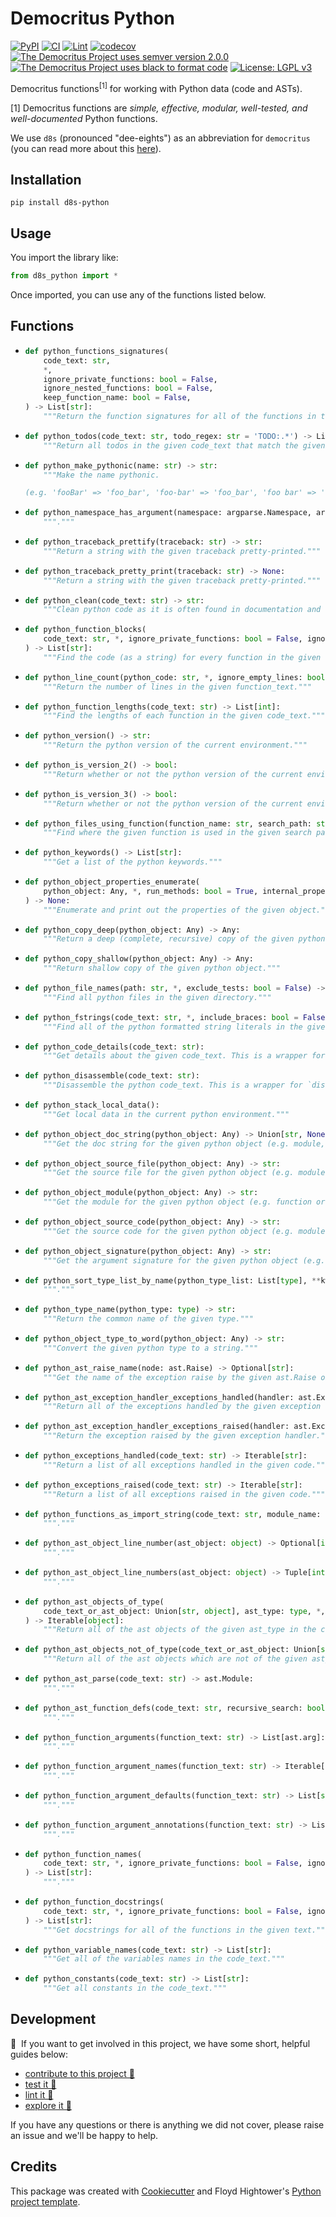 # Democritus Python

[![PyPI](https://img.shields.io/pypi/v/d8s-python.svg)](https://pypi.python.org/pypi/d8s-python)
[![CI](https://github.com/democritus-project/d8s-python/workflows/CI/badge.svg)](https://github.com/democritus-project/d8s-python/actions)
[![Lint](https://github.com/democritus-project/d8s-python/workflows/Lint/badge.svg)](https://github.com/democritus-project/d8s-python/actions)
[![codecov](https://codecov.io/gh/democritus-project/d8s-python/branch/main/graph/badge.svg?token=V0WOIXRGMM)](https://codecov.io/gh/democritus-project/d8s-python)
[![The Democritus Project uses semver version 2.0.0](https://img.shields.io/badge/-semver%20v2.0.0-22bfda)](https://semver.org/spec/v2.0.0.html)
[![The Democritus Project uses black to format code](https://img.shields.io/badge/code%20style-black-000000.svg)](https://github.com/psf/black)
[![License: LGPL v3](https://img.shields.io/badge/License-LGPL%20v3-blue.svg)](https://choosealicense.com/licenses/lgpl-3.0/)

Democritus functions<sup>[1]</sup> for working with Python data (code and ASTs).

[1] Democritus functions are <i>simple, effective, modular, well-tested, and well-documented</i> Python functions.

We use `d8s` (pronounced "dee-eights") as an abbreviation for `democritus` (you can read more about this [here](https://github.com/democritus-project/roadmap#what-is-d8s)).

## Installation

```
pip install d8s-python
```

## Usage

You import the library like:

```python
from d8s_python import *
```

Once imported, you can use any of the functions listed below.

## Functions

  - ```python
    def python_functions_signatures(
        code_text: str,
        *,
        ignore_private_functions: bool = False,
        ignore_nested_functions: bool = False,
        keep_function_name: bool = False,
    ) -> List[str]:
        """Return the function signatures for all of the functions in the given code_text."""
    ```
  - ```python
    def python_todos(code_text: str, todo_regex: str = 'TODO:.*') -> List[str]:
        """Return all todos in the given code_text that match the given todo_regex."""
    ```
  - ```python
    def python_make_pythonic(name: str) -> str:
        """Make the name pythonic.
    
    (e.g. 'fooBar' => 'foo_bar', 'foo-bar' => 'foo_bar', 'foo bar' => 'foo_bar', 'Foo Bar' => 'foo_bar')."""
    ```
  - ```python
    def python_namespace_has_argument(namespace: argparse.Namespace, argument_name: str) -> bool:
        """."""
    ```
  - ```python
    def python_traceback_prettify(traceback: str) -> str:
        """Return a string with the given traceback pretty-printed."""
    ```
  - ```python
    def python_traceback_pretty_print(traceback: str) -> None:
        """Return a string with the given traceback pretty-printed."""
    ```
  - ```python
    def python_clean(code_text: str) -> str:
        """Clean python code as it is often found in documentation and snippets."""
    ```
  - ```python
    def python_function_blocks(
        code_text: str, *, ignore_private_functions: bool = False, ignore_nested_functions: bool = False
    ) -> List[str]:
        """Find the code (as a string) for every function in the given code_text."""
    ```
  - ```python
    def python_line_count(python_code: str, *, ignore_empty_lines: bool = True) -> int:
        """Return the number of lines in the given function_text."""
    ```
  - ```python
    def python_function_lengths(code_text: str) -> List[int]:
        """Find the lengths of each function in the given code_text."""
    ```
  - ```python
    def python_version() -> str:
        """Return the python version of the current environment."""
    ```
  - ```python
    def python_is_version_2() -> bool:
        """Return whether or not the python version of the current environment is v2.x."""
    ```
  - ```python
    def python_is_version_3() -> bool:
        """Return whether or not the python version of the current environment is v3.x."""
    ```
  - ```python
    def python_files_using_function(function_name: str, search_path: str) -> List[str]:
        """Find where the given function is used in the given search path."""
    ```
  - ```python
    def python_keywords() -> List[str]:
        """Get a list of the python keywords."""
    ```
  - ```python
    def python_object_properties_enumerate(
        python_object: Any, *, run_methods: bool = True, internal_properties: bool = True
    ) -> None:
        """Enumerate and print out the properties of the given object."""
    ```
  - ```python
    def python_copy_deep(python_object: Any) -> Any:
        """Return a deep (complete, recursive) copy of the given python object."""
    ```
  - ```python
    def python_copy_shallow(python_object: Any) -> Any:
        """Return shallow copy of the given python object."""
    ```
  - ```python
    def python_file_names(path: str, *, exclude_tests: bool = False) -> List[str]:
        """Find all python files in the given directory."""
    ```
  - ```python
    def python_fstrings(code_text: str, *, include_braces: bool = False) -> Iterator[str]:
        """Find all of the python formatted string literals in the given text. See https://realpython.com/python-f-strings/ for more details about f-strings."""
    ```
  - ```python
    def python_code_details(code_text: str):
        """Get details about the given code_text. This is a wrapper for `dis.code_info`"""
    ```
  - ```python
    def python_disassemble(code_text: str):
        """Disassemble the python code_text. This is a wrapper for `dis.dis`"""
    ```
  - ```python
    def python_stack_local_data():
        """Get local data in the current python environment."""
    ```
  - ```python
    def python_object_doc_string(python_object: Any) -> Union[str, None]:
        """Get the doc string for the given python object (e.g. module, function, or class)."""
    ```
  - ```python
    def python_object_source_file(python_object: Any) -> str:
        """Get the source file for the given python object (e.g. module, function, or class)."""
    ```
  - ```python
    def python_object_module(python_object: Any) -> str:
        """Get the module for the given python object (e.g. function or class)."""
    ```
  - ```python
    def python_object_source_code(python_object: Any) -> str:
        """Get the source code for the given python object (e.g. module, function, or class)."""
    ```
  - ```python
    def python_object_signature(python_object: Any) -> str:
        """Get the argument signature for the given python object (e.g. module, function, or class)."""
    ```
  - ```python
    def python_sort_type_list_by_name(python_type_list: List[type], **kwargs) -> List[type]:
        """."""
    ```
  - ```python
    def python_type_name(python_type: type) -> str:
        """Return the common name of the given type."""
    ```
  - ```python
    def python_object_type_to_word(python_object: Any) -> str:
        """Convert the given python type to a string."""
    ```
  - ```python
    def python_ast_raise_name(node: ast.Raise) -> Optional[str]:
        """Get the name of the exception raise by the given ast.Raise object."""
    ```
  - ```python
    def python_ast_exception_handler_exceptions_handled(handler: ast.ExceptHandler) -> Optional[Iterable[str]]:
        """Return all of the exceptions handled by the given exception handler."""
    ```
  - ```python
    def python_ast_exception_handler_exceptions_raised(handler: ast.ExceptHandler) -> Optional[Iterable[str]]:
        """Return the exception raised by the given exception handler."""
    ```
  - ```python
    def python_exceptions_handled(code_text: str) -> Iterable[str]:
        """Return a list of all exceptions handled in the given code."""
    ```
  - ```python
    def python_exceptions_raised(code_text: str) -> Iterable[str]:
        """Return a list of all exceptions raised in the given code."""
    ```
  - ```python
    def python_functions_as_import_string(code_text: str, module_name: str) -> str:
        """."""
    ```
  - ```python
    def python_ast_object_line_number(ast_object: object) -> Optional[int]:
        """."""
    ```
  - ```python
    def python_ast_object_line_numbers(ast_object: object) -> Tuple[int, int]:
        """."""
    ```
  - ```python
    def python_ast_objects_of_type(
        code_text_or_ast_object: Union[str, object], ast_type: type, *, recursive_search: bool = True
    ) -> Iterable[object]:
        """Return all of the ast objects of the given ast_type in the code_text_or_ast_object."""
    ```
  - ```python
    def python_ast_objects_not_of_type(code_text_or_ast_object: Union[str, object], ast_type: type) -> Iterable[object]:
        """Return all of the ast objects which are not of the given ast_type in the code_text_or_ast_object."""
    ```
  - ```python
    def python_ast_parse(code_text: str) -> ast.Module:
        """."""
    ```
  - ```python
    def python_ast_function_defs(code_text: str, recursive_search: bool = True) -> Iterable[ast.FunctionDef]:
        """."""
    ```
  - ```python
    def python_function_arguments(function_text: str) -> List[ast.arg]:
        """."""
    ```
  - ```python
    def python_function_argument_names(function_text: str) -> Iterable[str]:
        """."""
    ```
  - ```python
    def python_function_argument_defaults(function_text: str) -> List[str]:
        """."""
    ```
  - ```python
    def python_function_argument_annotations(function_text: str) -> List[str]:
        """."""
    ```
  - ```python
    def python_function_names(
        code_text: str, *, ignore_private_functions: bool = False, ignore_nested_functions: bool = False
    ) -> List[str]:
        """."""
    ```
  - ```python
    def python_function_docstrings(
        code_text: str, *, ignore_private_functions: bool = False, ignore_nested_functions: bool = False
    ) -> List[str]:
        """Get docstrings for all of the functions in the given text."""
    ```
  - ```python
    def python_variable_names(code_text: str) -> List[str]:
        """Get all of the variables names in the code_text."""
    ```
  - ```python
    def python_constants(code_text: str) -> List[str]:
        """Get all constants in the code_text."""
    ```

## Development

👋 &nbsp;If you want to get involved in this project, we have some short, helpful guides below:

- [contribute to this project 🥇][contributing]
- [test it 🧪][local-dev]
- [lint it 🧹][local-dev]
- [explore it 🔭][local-dev]

If you have any questions or there is anything we did not cover, please raise an issue and we'll be happy to help.

## Credits

This package was created with [Cookiecutter](https://github.com/audreyr/cookiecutter) and Floyd Hightower's [Python project template](https://github.com/fhightower-templates/python-project-template).

[contributing]: https://github.com/democritus-project/.github/blob/main/CONTRIBUTING.md#contributing-a-pr-
[local-dev]: https://github.com/democritus-project/.github/blob/main/CONTRIBUTING.md#local-development-
